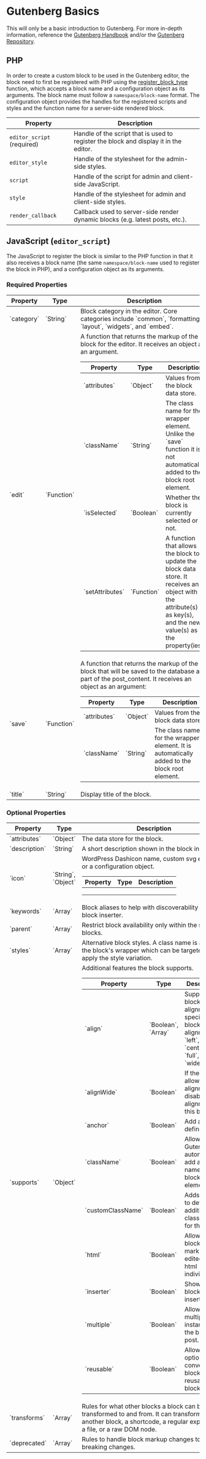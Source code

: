 # Gutenberg Basics

This will only be a basic introduction to Gutenberg. For more in-depth information, reference the
[Gutenberg Handbook](https://wordpress.org/gutenberg/handbook/) and/or the
[Gutenberg Repository](https://github.com/WordPress/gutenberg/tree/master/packages).

## PHP

In order to create a custom block to be used in the Gutenberg editor, the block need to first be registered with PHP
using the [register_block_type](https://developer.wordpress.org/reference/functions/register_block_type/) function,
which accepts a block name and a configuration object as its arguments. The block name must follow a
`namespace/block-name` format. The configuration object provides the handles for the registered scripts and styles and
the function name for a server-side rendered block.

| Property | Description |
| --- | --- |
| `editor_script` (required) | Handle of the script that is used to register the block and display it in the editor. |
| `editor_style` | Handle of the stylesheet for the admin-side styles. |
| `script` | Handle of the script for admin and client-side JavaScript. |
| `style` | Handle of the stylesheet for admin and client-side styles. |
| `render_callback` | Callback used to server-side render dynamic blocks (e.g. latest posts, etc.). |

## JavaScript (`editor_script`)

The JavaScript to register the block is similar to the PHP function in that it also receives a block name (the same
`namespace/block-name` used to register the block in PHP), and a configuration object as its arguments.

### Required Properties

<table>
    <thead>
        <tr>
            <th>Property</th>
            <th>Type</th>
            <th>Description</th>
        </tr>
    </thead>
    <tbody>
        <tr>
            <td>`category`</td>
            <td>`String`</td>
            <td>Block category in the editor. Core categories include `common`, `formatting`, `layout`, `widgets`, and `embed`.</td>
        </tr>
        <tr>
            <td>`edit`</td>
            <td>`Function`</td>
            <td>
                A function that returns the markup of the block for the editor. It receives an object as an argument.
                <table>
                    <thead>
                        <tr>
                            <th>Property</th>
                            <th>Type</th>
                            <th>Description</th>
                        </tr>
                    </thead>
                    <tbody>
                        <tr>
                            <td>`attributes`</td>
                            <td>`Object`</td>
                            <td>Values from the block data store.</td>
                        </tr>
                        <tr>
                            <td>`className`</td>
                            <td>`String`</td>
                            <td>The class name for the wrapper element. Unlike the `save` function it is not automatically added to the block root element.</td>
                        </tr>
                        <tr>
                            <td>`isSelected`</td>
                            <td>`Boolean`</td>
                            <td>Whether the block is currently selected or not.</td>
                        </tr>
                        <tr>
                            <td>`setAttributes`</td>
                            <td>`Function`</td>
                            <td>A function that allows the block to update the block data store. It receives an object with the attribute(s) as key(s), and the new value(s) as the property(ies).</td>
                        </tr>
                    </tbody>
                </table>
            </td>
        </tr>
        <tr>
            <td>`save`</td>
            <td>`Function`</td>
            <td>
                A function that returns the markup of the block that will be saved to the database as part of the post_content. It receives an object as an argument:
                <table>
                    <thead>
                        <tr>
                            <th>Property</th>
                            <th>Type</th>
                            <th>Description</th>
                        </tr>
                    </thead>
                    <tbody>
                        <tr>
                            <td>`attributes`</td>
                            <td>`Object`</td>
                            <td>Values from the block data store.</td>
                        </tr>
                        <tr>
                            <td>`className`</td>
                            <td>`String`</td>
                            <td>The class name for the wrapper element. It is automatically added to the block root element.</td>
                        </tr>
                    </tbody>
                </table>
            </td>
        </tr>
        <tr>
            <td>`title`</td>
            <td>`String`</td>
            <td>Display title of the block.</td>
        </tr>
    </tbody>
</table>

### Optional Properties

<table>
    <thead>
        <tr>
            <th>Property</th>
            <th>Type</th>
            <th>Description</th>
        </tr>
    </thead>
    <tbody>
        <tr>
            <td>`attributes`</td>
            <td>`Object`</td>
            <td>The data store for the block.</td>
        </tr>
        <tr>
            <td>`description`</td>
            <td>`String`</td>
            <td>A short description shown in the block inspector.</td>
        </tr>
        <tr>
            <td>`icon`</td>
            <td>`String`, `Object`</td>
            <td>
                WordPress Dashicon name, custom svg element, or a configuration object.
                <table>
                    <thead>
                        <tr>
                            <th>Property</th>
                            <th>Type</th>
                            <th>Description</th>
                        </tr>
                    </thead>
                    <tbody>
                        <tr>
                            <td></td>
                            <td></td>
                            <td></td>
                        </tr>
                        <tr>
                            <td></td>
                            <td></td>
                            <td></td>
                        </tr>
                        <tr>
                            <td></td>
                            <td></td>
                            <td></td>
                        </tr>
                    </tbody>
                </table>
            </td>
        </tr>
        <tr>
            <td>`keywords`</td>
            <td>`Array`</td>
            <td>Block aliases to help with discoverability in the block inserter.</td>
        </tr>
        <tr>
            <td>`parent`</td>
            <td>`Array`</td>
            <td>Restrict block availability only within the specified blocks.</td>
        </tr>
        <tr>
            <td>`styles`</td>
            <td>`Array`</td>
            <td>Alternative block styles. A class name is added to the block's wrapper which can be targeted to apply the style variation.</td>
        </tr>
        <tr>
            <td>`supports`</td>
            <td>`Object`</td>
            <td>
                Additional features the block supports.
                <table>
                    <thead>
                        <tr>
                            <th>Property</th>
                            <th>Type</th>
                            <th>Description</th>
                        </tr>
                    </thead>
                    <tbody>
                        <tr>
                            <td>`align`</td>
                            <td>`Boolean`, `Array`</td>
                            <td>Supports block alignment or specified block alignments - `left`, `right`, `center`, `full`, and `wide`.</td>
                        </tr>
                        <tr>
                            <td>`alignWide`</td>
                            <td>`Boolean`</td>
                            <td>If the theme allows wide alignment, disable wide alignment for this block.</td>
                        </tr>
                        <tr>
                            <td>`anchor`</td>
                            <td>`Boolean`</td>
                            <td>Add a field to define an id.</td>
                        </tr>
                        <tr>
                            <td>`className`</td>
                            <td>`Boolean`</td>
                            <td>Allow Gutenberg to automatically add a class name to the block root element.</td>
                        </tr>
                        <tr>
                            <td>`customClassName`</td>
                            <td>`Boolean`</td>
                            <td>Adds a field to define additional class names for the block.</td>
                        </tr>
                        <tr>
                            <td>`html`</td>
                            <td>`Boolean`</td>
                            <td>Allow a block's markup to be edited as html individually.</td>
                        </tr>
                        <tr>
                            <td>`inserter`</td>
                            <td>`Boolean`</td>
                            <td>Show the block in the inserter.</td>
                        </tr>
                        <tr>
                            <td>`multiple`</td>
                            <td>`Boolean`</td>
                            <td>Allow multiple instances of the block per post.</td>
                        </tr>
                        <tr>
                            <td>`reusable`</td>
                            <td>`Boolean`</td>
                            <td>Allow the option to convert the block into a reusable block.</td>
                        </tr>
                    </tbody>
                </table>
            </td>
        </tr>
        <tr>
            <td>`transforms`</td>
            <td>`Array`</td>
            <td>Rules for what other blocks a block can be transformed to and from. It can transform from/to another block, a shortcode, a regular expression, a file, or a raw DOM node.</td>
        </tr>
        <tr>
            <td>`deprecated`</td>
            <td>`Array`</td>
            <td>Rules to handle block markup changes to prevent breaking changes.</td>
        </tr>
    </tbody>
</table>
